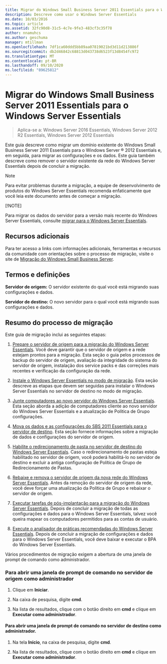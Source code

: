 ```yaml
---
title: Migrar do Windows Small Business Server 2011 Essentials para o Windows Server Essentials
description: Descreve como usar o Windows Server Essentials
ms.date: 10/03/2016
ms.topic: article
ms.assetid: 32fc90d8-31c5-4c7e-9fe3-483cf3c35f78
author: nnamuhcs
ms.author: geschuma
manager: mtillman
ms.openlocfilehash: 7df1ca60ddd5bb89aa07819021bd3d11d213886f
ms.sourcegitcommit: db2d46842c68813d043738d6523f13d8454fc972
ms.translationtype: MT
ms.contentlocale: pt-BR
ms.lasthandoff: 09/10/2020
ms.locfileid: "89625812"
---
```

# <a name="migrate-windows-small-business-server-2011-essentials-to-windows-server-essentials"></a>Migrar do Windows Small Business Server 2011 Essentials para o Windows Server Essentials

>Aplica-se a: Windows Server 2016 Essentials, Windows Server 2012 R2 Essentials, Windows Server 2012 Essentials

Este guia descreve como migrar um domínio existente do Windows Small Business Server 2011 Essentials para o Windows Server &reg; 2012 Essentials e, em seguida, para migrar as configurações e os dados. Este guia também descreve como remover o servidor existente da rede do Windows Server Essentials depois de concluir a migração.

> [!NOTE]
>  Para evitar problemas durante a migração, a equipe de desenvolvimento de produtos do Windows Server Essentials recomenda enfaticamente que você leia este documento antes de começar a migração.
>
> [!NOTE]
>
>  Para migrar os dados do servidor para a versão mais recente do Windows Server Essentials, consulte [migrar para o Windows Server Essentials](Migrate-from-Previous-Versions-to-Windows-Server-Essentials-or-Windows-Server-Essentials-Experience.md).


## <a name="additional-resources"></a>Recursos adicionais
 Para ter acesso a links com informações adicionais, ferramentas e recursos da comunidade com orientações sobre o processo de migração, visite o site de [Migração do Windows Small Business Server](https://go.microsoft.com/fwlink/?LinkId=217520).

## <a name="terms-and-definitions"></a>Termos e definições
 **Servidor de origem:** O servidor existente do qual você está migrando suas configurações e dados.

 **Servidor de destino:** O novo servidor para o qual você está migrando suas configurações e dados.

## <a name="migration-process-summary"></a>Resumo do processo de migração
 Este guia de migração inclui as seguintes etapas:


1.  [Prepare o servidor de origem para a migração do Windows Server Essentials](Prepare-your-Source-Server-for-Windows-Server-Essentials-migration.md).  Você deve garantir que o servidor de origem e a rede estejam prontos para a migração. Esta seção o guia pelos processos de backup do servidor de origem, avaliação da integridade do sistema do servidor de origem, instalação dos service packs e das correções mais recentes e verificação da configuração da rede.

2.  [Instale o Windows Server Essentials no modo de migração](Install-Windows-Server-Essentials-in-migration-mode.md).  Esta seção descreve as etapas que devem ser seguidas para instalar o Windows Server Essentials no servidor de destino no modo de migração.

3.  [Junte computadores ao novo servidor do Windows Server Essentials](Join-computers-to-the-new-Windows-Server-Essentials-server.md).  Esta seção aborda a adição de computadores cliente ao novo servidor do Windows Server Essentials e a atualização de Política de Grupo configurações.

4.  [Mova os dados e as configurações do SBS 2011 Essentials para o servidor de destino](Move-Windows-SBS-2011-Essentials-to-the-Destination-Server-for-migration.md).  Esta seção fornece informações sobre a migração de dados e configurações do servidor de origem.

5.  [Habilite o redirecionamento de pasta no servidor de destino do Windows Server Essentials](Enable-folder-redirection-on-the-Windows-Server-Essentials-Destination-Server.md).  Caso o redirecionamento de pastas esteja habilitado no servidor de origem, você poderá habilitá-lo no servidor de destino e excluir a antiga configuração de Política de Grupo de Redirecionamento de Pastas.

6.  [Rebaixe e remova o servidor de origem da nova rede do Windows Server Essentials](Demote-and-remove-the-Source-Server-from-the-new-Windows-Server-Essentials-network.md).  Antes da remoção do servidor de origem da rede, você deve forçar uma atualização da Política de Grupo e rebaixar o servidor de origem.

7.  [Executar tarefas de pós-implantação para a migração do Windows Server Essentials](Perform-post-migration-tasks-for-Windows-Server-Essentials-migration.md).  Depois de concluir a migração de todas as configurações e dados para o Windows Server Essentials, talvez você queira mapear os computadores permitidos para as contas de usuário.

8.  [Execute o analisador de práticas recomendadas do Windows Server Essentials](Run-the-Windows-Server-Essentials-Best-Practices-Analyzer.md).  Depois de concluir a migração de configurações e dados para o Windows Server Essentials, você deve baixar e executar o BPA do Windows Server Essentials.

 Vários procedimentos de migração exigem a abertura de uma janela de prompt de comando como administrador.

###  <a name="to-open-a-command-prompt-window-on-the-source-server-as-an-administrator"></a><a name="BKMK_OpenACommandPromptAsAdmin"></a> Para abrir uma janela de prompt de comando no servidor de origem como administrador

1.  Clique em **Iniciar**.

2.  Na caixa de pesquisa, digite **cmd**.

3.  Na lista de resultados, clique com o botão direito em **cmd** e clique em **Executar como administrador**.

#### <a name="to-open-a-command-prompt-window-on-the-destination-server-as-an-administrator"></a>Para abrir uma janela de prompt de comando no servidor de destino como administrador.

1.  Na tela **Início**, na caixa de pesquisa, digite **cmd**.

2.  Na lista de resultados, clique com o botão direito em **cmd** e clique em **Executar como administrador**.
